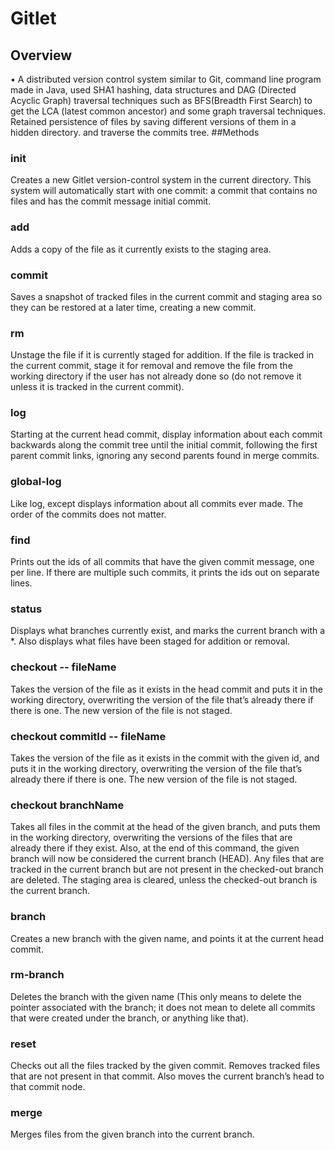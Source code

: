 # Gitlet
## Overview
• A distributed version control system similar to Git, command line program made in Java, used SHA1 hashing, data structures and DAG (Directed Acyclic Graph) traversal techniques such as
 BFS(Breadth First Search) to get the LCA (latest common ancestor) and some graph traversal techniques. Retained persistence of files by saving different versions of them in a hidden directory.
and traverse the commits tree.
##Methods
### init 
Creates a new Gitlet version-control system in the current directory. This system will automatically start with one commit: a commit that contains no files and has the commit message initial commit.
### add
Adds a copy of the file as it currently exists to the staging area.
### commit
Saves a snapshot of tracked files in the current commit and staging area so they can be restored at a later time, creating a new commit.
### rm
Unstage the file if it is currently staged for addition. If the file is tracked in the current commit, stage it for removal and remove the file from the working directory if the user has not already done so (do not remove it unless it is tracked in the current commit).
### log 
Starting at the current head commit, display information about each commit backwards along the commit tree until the initial commit, following the first parent commit links, ignoring any second parents found in merge commits.
### global-log
Like log, except displays information about all commits ever made. The order of the commits does not matter.
### find
Prints out the ids of all commits that have the given commit message, one per line. If there are multiple such commits, it prints the ids out on separate lines.
### status
Displays what branches currently exist, and marks the current branch with a *. Also displays what files have been staged for addition or removal.
### checkout -- fileName
Takes the version of the file as it exists in the head commit and puts it in the working directory, overwriting the version of the file that’s already there if there is one. The new version of the file is not staged.
### checkout commitId -- fileName
Takes the version of the file as it exists in the commit with the given id, and puts it in the working directory, overwriting the version of the file that’s already there if there is one. The new version of the file is not staged.
### checkout branchName
Takes all files in the commit at the head of the given branch, and puts them in the working directory, overwriting the versions of the files that are already there if they exist. Also, at the end of this command, the given branch will now be considered the current branch (HEAD). Any files that are tracked in the current branch but are not present in the checked-out branch are deleted. The staging area is cleared, unless the checked-out branch is the current branch.
### branch
Creates a new branch with the given name, and points it at the current head commit.
### rm-branch
Deletes the branch with the given name (This only means to delete the pointer associated with the branch; it does not mean to delete all commits that were created under the branch, or anything like that).
### reset
Checks out all the files tracked by the given commit. Removes tracked files that are not present in that commit. Also moves the current branch’s head to that commit node.
### merge
Merges files from the given branch into the current branch.
